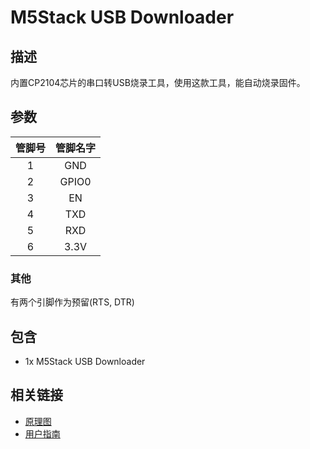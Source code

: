 # M5Stack USB Downloader

## 描述

内置CP2104芯片的串口转USB烧录工具，使用这款工具，能自动烧录固件。

## 参数

|       管脚号       |          管脚名字          |
| :-------------------: |:------------------------: |
|           1           |           GND             |
|           2           |           GPIO0           |
|           3           |           EN              |
|           4           |           TXD             |
|           5           |           RXD             |
|           6           |           3.3V            |

### 其他

有两个引脚作为预留(RTS, DTR)

## 包含

- 1x M5Stack USB Downloader

## 相关链接

- [原理图](https://github.com/watson8544/M5Stack-UserGuide/blob/master/TOOLS_DOCS/USBtool.pdf)
- [用户指南](https://github.com/watson8544/M5Stack-UserGuide/blob/master/TOOLS_DOCS/M5Stack-USB-Downloader-UserGuide.md)

<!-- <figure>
    <img src="assets/img/product_pics/unit/M5GO_Unit_moisture.jpg" height="50" width="49">
</figure> -->
